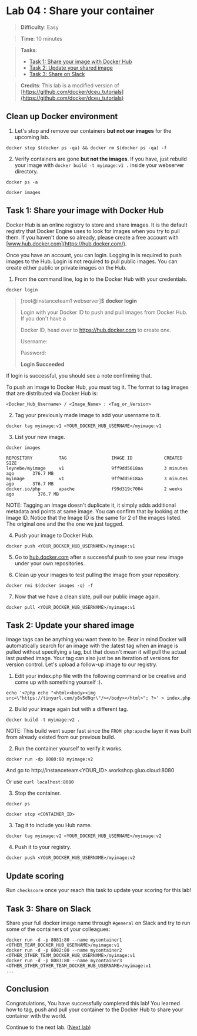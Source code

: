 # Lab 04 : Share your container

> **Difficulty**: Easy

> **Time**: 10 minutes

> **Tasks**:
> - [Task 1: Share your image with Docker Hub](#task-1-share-your-image-with-docker-hub)
> - [Task 2: Update your shared image](#task-2-update-your-shared-image)
> - [Task 3: Share on Slack](#task-3-share-on-slack)

> **Credits**: This lab is a modified version of [https://github.com/docker/dceu_tutorials](https://github.com/docker/dceu_tutorials)


## Clean up Docker environment

1. Let's stop and remove our containers **but not our images** for the upcoming lab.

  `docker stop $(docker ps -qa) && docker rm $(docker ps -qa) -f`
  
2. Verify containers are gone **but not the images**. If you have, just rebuild your image with `docker build -t myimage:v1 .` inside your webserver directory.

  ```
  docker ps -a
  ```
  
  ```
  docker images
  ```

## Task 1: Share your image with Docker Hub

Docker Hub is an online registry to store and share images. It is the default
registry that Docker Engine uses to look for images when you try to pull them.
If you haven't done so already, please create a free account with
[www.hub.docker.com](https://hub.docker.com/).

Once you have an account, you can login. Logging in is required to push images to the Hub. Login is not required to pull public images. You can create either public or private images on the Hub.

1. From the command line, log in to the Docker Hub with your credentials.

  `docker login`

  > [root@instanceteam1 webserver]$ **docker login**
  >
  >Login with your Docker ID to push and pull images from Docker Hub. If you don't have a
  >
  >Docker ID, head over to https://hub.docker.com to create one.
  >
  >Username: **<username>**
  >
  >Password: **<password>**
  >
  >**Login Succeeded**
  

  If login is successful, you should see a note confirming that.

  To push an image to Docker Hub, you must tag it. The format to tag images that are distributed via Docker Hub is:

  `<Docker_Hub_Username> / <Image_Name> : <Tag_or_Version>`

2. Tag your previously made image to add your username to it.
  
  ```
  docker tag myimage:v1 <YOUR_DOCKER_HUB_USERNAME>/myimage:v1
  ```

3. List your new image.

  `docker images`
  
  ```
  REPOSITORY          TAG                 IMAGE ID            CREATED             SIZE
  leynebe/myimage     v1                  9ff9dd5618aa        3 minutes ago       376.7 MB
  myimage             v1                  9ff9dd5618aa        3 minutes ago       376.7 MB
  docker.io/php       apache              f99d319c7004        2 weeks ago         376.7 MB
  ```

  NOTE: Tagging an image doesn't duplicate it, it simply adds additional metadata and points at same image. You can confirm that by looking at the Image ID. Notice that the Image ID is the same for 2 of the images listed. The original one and the the one we just tagged.

4. Push your image to Docker Hub.

  ```
  docker push <YOUR_DOCKER_HUB_USERNAME>/myimage:v1
  ```

5. Go to [hub.docker.com](https://hub.docker.com) after a successful push to see your new image under your own repositories.

6. Clean up your images to test pulling the image from your repository.

  `docker rmi $(docker images -q) -f`
  
7. Now that we have a clean slate, pull our public image again.

  `docker pull <YOUR_DOCKER_HUB_USERNAME>/myimage:v1`


## Task 2: Update your shared image

Image tags can be anything you want them to be. Bear in mind Docker will automatically search for an image with the :latest tag when an image is pulled without specifying a tag, but that doesn't mean it will pull the actual last pushed image. Your tag can also just be an iteration of versions for version control. Let's upload a follow-up image to our registry.

1. Edit your index.php file with the following command or be creative and come up with something yourself :).

  `echo '<?php echo "<html><body><img src=\"https://tinyurl.com/y8v5d9qr\"/></body></html>"; ?>' > index.php`

2. Build your image again but with a different tag.

  `docker build -t myimage:v2 .`
  
  NOTE: This build went super fast since the `FROM php:apache` layer it was built from already existed from our previous build.

2. Run the container yourself to verify it works.

  `docker run -dp 8080:80 myimage:v2`
  
  And go to http://instanceteam<YOUR_ID>.workshop.gluo.cloud:8080
  
  Or use `curl localhost:8080`

3. Stop the container.

  `docker ps`
  
  `docker stop <CONTAINER_ID>`

3. Tag it to include you Hub name.

  `docker tag myimage:v2 <YOUR_DOCKER_HUB_USERNAME>/myimage:v2`

4. Push it to your registry.

  `docker push <YOUR_DOCKER_HUB_USERNAME>/myimage:v2`


## Update scoring
Run `checkscore` once your reach this task to update your scoring for this lab!  


## Task 3: Share on Slack

Share your full docker image name through `#general` on Slack and try to run some of the containers of your colleagues:

  ```
  docker run -d -p 8081:80 --name mycontainer1  <OTHER_TEAM_DOCKER_HUB_USERNAME>/myimage:v1
  docker run -d -p 8082:80 --name mycontainer2  <OTHER_OTHER_TEAM_DOCKER_HUB_USERNAME>/myimage:v1
  docker run -d -p 8083:80 --name mycontainer3  <OTHER_OTHER_OTHER_TEAM_DOCKER_HUB_USERNAME>/myimage:v1
  ...
  ```


## Conclusion

Congratulations, You have successfully completed this lab! You learned how to tag, push and pull your container to the Docker Hub to share your container with the world.

Continue to the next lab. ([Next lab](../Lab%205%20-%20Install%20Openshift))

